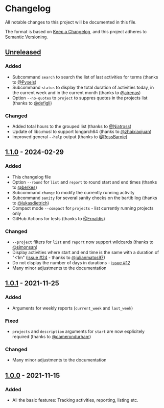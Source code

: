 # Changelog

All notable changes to this project will be documented in this file.

The format is based on [Keep a Changelog](https://keepachangelog.com/en/1.1.0/),
and this project adheres to [Semantic Versioning](https://semver.org/spec/v2.0.0.html).

## [Unreleased]

### Added

- Subcommand `search` to search the list of last activities for terms (thanks to [@Pyxels](https://github.com/Pyxels))
- Subcommand `status` to display the total duration of activities today, in the current week and in the current month (thanks to [@airenas](https://github.com/airenas))
- Option `--no-quotes` to `project` to suppres quotes in the projects list (thanks to [@defigli](https://github.com/defigli))

### Changed

- Added total hours to the grouped list (thanks to [@Niatross](https://github.com/Niatross))
- Update of libc:musl to support longarch64 (thanks to [@zhaixiaojuan](https://github.com/zhaixiaojuan))
- Improved general `--help` output (thanks to [@RossBarnie](https://github.com/RossBarnie))

## [1.1.0] - 2024-02-29

### Added

- This changelog file
- Option `--round` for `list` and `report` to round start and end times (thanks to [@berkes](https://github.com/berkes))
- Subcommand `change` to modify the currently running activity
- Subcommand `sanity` for several sanity checks on the bartib log (thanks to [@lukasdietrich](https://github.com/lukasdietrich))
- Compact mode `--compact` for `projects` - list currently running projects only
- GitHub Actions for tests (thanks to [@Ernaldis](https://github.com/Ernaldis))

### Changed

- `--project` filters for `list` and `report` now support wildcards (thanks to [@simonsan](https://github.com/simonsan))
- Display activities where start and end time is the same with a duration of "&lt;1m" ([issue #24](https://github.com/nikolassv/bartib/issues/24) - thanks to [@julianmatos97](https://github.com/julianmatos97))
- Do not display the number of days in durations - [issue #12](https://github.com/nikolassv/bartib/issues/12)
- Many minor adjustments to the documentation

## [1.0.1] - 2021-11-25

### Added

- Arguments for weekly reports (`current_week` and `last_week`)

### Fixed

- `projects` and `description` arguments for `start` are now explicitely required (thanks to [@camerondurham](https://github.com/camerondurham))

### Changed

- Many minor adjustments to the documentation

## [1.0.0] - 2021-11-15

### Added

- All the basic features: Tracking activities, reporting, listing etc.

[unreleased]: https://github.com/nikolassv/bartib/compare/v1.1.0...HEAD
[1.1.0]: https://github.com/nikolassv/bartib/compare/v1.0.1...v1.1.0
[1.0.1]: https://github.com/nikolassv/bartib/compare/v1.0.0...v1.0.1
[1.0.0]: https://github.com/nikolassv/bartib/releases/tag/v1.0.0
